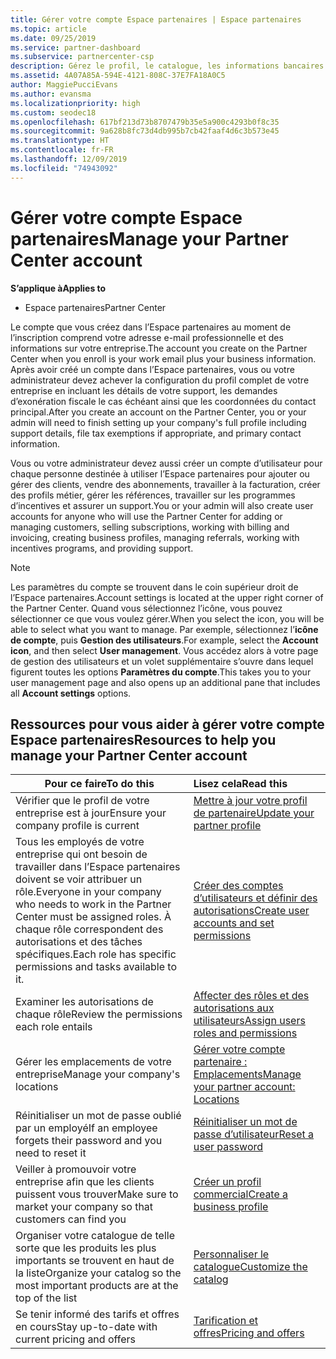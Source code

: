 ```yaml
---
title: Gérer votre compte Espace partenaires | Espace partenaires
ms.topic: article
ms.date: 09/25/2019
ms.service: partner-dashboard
ms.subservice: partnercenter-csp
description: Gérez le profil, le catalogue, les informations bancaires et fiscales, les rôles et les autorisations de votre entreprise dans l’Espace partenaires.
ms.assetid: 4A07A85A-594E-4121-808C-37E7FA18A0C5
author: MaggiePucciEvans
ms.author: evansma
ms.localizationpriority: high
ms.custom: seodec18
ms.openlocfilehash: 617bf213d73b8707479b35e5a900c4293b0f8c35
ms.sourcegitcommit: 9a628b8fc73d4db995b7cb42faaf4d6c3b573e45
ms.translationtype: HT
ms.contentlocale: fr-FR
ms.lasthandoff: 12/09/2019
ms.locfileid: "74943092"
---
```

# <a name="manage-your-partner-center-account"></a><span data-ttu-id="7fc74-103">Gérer votre compte Espace partenaires</span><span class="sxs-lookup"><span data-stu-id="7fc74-103">Manage your Partner Center account</span></span>

<span data-ttu-id="7fc74-104">**S’applique à**</span><span class="sxs-lookup"><span data-stu-id="7fc74-104">**Applies to**</span></span>

-  <span data-ttu-id="7fc74-105">Espace partenaires</span><span class="sxs-lookup"><span data-stu-id="7fc74-105">Partner Center</span></span>

<span data-ttu-id="7fc74-106">Le compte que vous créez dans l’Espace partenaires au moment de l’inscription comprend votre adresse e-mail professionnelle et des informations sur votre entreprise.</span><span class="sxs-lookup"><span data-stu-id="7fc74-106">The account you create on the Partner Center when you enroll is your work email plus your business information.</span></span> <span data-ttu-id="7fc74-107">Après avoir créé un compte dans l’Espace partenaires, vous ou votre administrateur devez achever la configuration du profil complet de votre entreprise en incluant les détails de votre support, les demandes d’exonération fiscale le cas échéant ainsi que les coordonnées du contact principal.</span><span class="sxs-lookup"><span data-stu-id="7fc74-107">After you create an account on the Partner Center, you or your admin will need to finish setting up your company's full profile including support details, file tax exemptions if appropriate, and primary contact information.</span></span> 

<span data-ttu-id="7fc74-108">Vous ou votre administrateur devez aussi créer un compte d’utilisateur pour chaque personne destinée à utiliser l’Espace partenaires pour ajouter ou gérer des clients, vendre des abonnements, travailler à la facturation, créer des profils métier, gérer les références, travailler sur les programmes d’incentives et assurer un support.</span><span class="sxs-lookup"><span data-stu-id="7fc74-108">You or your admin will also create user accounts for anyone who will use the Partner Center for adding or managing customers, selling subscriptions, working with billing and invoicing, creating business profiles, managing referrals, working with incentives programs, and providing support.</span></span>

>[!NOTE]
><span data-ttu-id="7fc74-109">Les paramètres du compte se trouvent dans le coin supérieur droit de l’Espace partenaires.</span><span class="sxs-lookup"><span data-stu-id="7fc74-109">Account settings is located at the upper right corner of the Partner Center.</span></span> <span data-ttu-id="7fc74-110">Quand vous sélectionnez l’icône, vous pouvez sélectionner ce que vous voulez gérer.</span><span class="sxs-lookup"><span data-stu-id="7fc74-110">When you select the icon, you will be able to select what you want to manage.</span></span> <span data-ttu-id="7fc74-111">Par exemple, sélectionnez l’**icône de compte**, puis **Gestion des utilisateurs**.</span><span class="sxs-lookup"><span data-stu-id="7fc74-111">For example, select the **Account icon**, and then select **User management**.</span></span> <span data-ttu-id="7fc74-112">Vous accédez alors à votre page de gestion des utilisateurs et un volet supplémentaire s’ouvre dans lequel figurent toutes les options **Paramètres du compte**.</span><span class="sxs-lookup"><span data-stu-id="7fc74-112">This takes you to your user management page and also opens up an additional pane that includes all **Account settings** options.</span></span>


## <a name="resources-to-help-you-manage-your-partner-center-account"></a><span data-ttu-id="7fc74-113">Ressources pour vous aider à gérer votre compte Espace partenaires</span><span class="sxs-lookup"><span data-stu-id="7fc74-113">Resources to help you manage your Partner Center account</span></span>

|<span data-ttu-id="7fc74-114">**Pour ce faire**</span><span class="sxs-lookup"><span data-stu-id="7fc74-114">**To do this**</span></span>   |<span data-ttu-id="7fc74-115">**Lisez cela**</span><span class="sxs-lookup"><span data-stu-id="7fc74-115">**Read this**</span></span>   |
|-----------------------|:-----------------------|
|<span data-ttu-id="7fc74-116">Vérifier que le profil de votre entreprise est à jour</span><span class="sxs-lookup"><span data-stu-id="7fc74-116">Ensure your company profile is current</span></span>   |[<span data-ttu-id="7fc74-117">Mettre à jour votre profil de partenaire</span><span class="sxs-lookup"><span data-stu-id="7fc74-117">Update your partner profile</span></span>](update-your-partner-profile.md)|
|<span data-ttu-id="7fc74-118">Tous les employés de votre entreprise qui ont besoin de travailler dans l’Espace partenaires doivent se voir attribuer un rôle.</span><span class="sxs-lookup"><span data-stu-id="7fc74-118">Everyone in your company who needs to work in the Partner Center must be assigned roles.</span></span> <span data-ttu-id="7fc74-119">À chaque rôle correspondent des autorisations et des tâches spécifiques.</span><span class="sxs-lookup"><span data-stu-id="7fc74-119">Each role has specific permissions and tasks available to it.</span></span>|[<span data-ttu-id="7fc74-120">Créer des comptes d’utilisateurs et définir des autorisations</span><span class="sxs-lookup"><span data-stu-id="7fc74-120">Create user accounts and set permissions</span></span>](create-user-accounts-and-set-permissions.md)|
|<span data-ttu-id="7fc74-121">Examiner les autorisations de chaque rôle</span><span class="sxs-lookup"><span data-stu-id="7fc74-121">Review the permissions each role entails</span></span>|[<span data-ttu-id="7fc74-122">Affecter des rôles et des autorisations aux utilisateurs</span><span class="sxs-lookup"><span data-stu-id="7fc74-122">Assign users roles and permissions</span></span>](permissions-overview.md)
|<span data-ttu-id="7fc74-123">Gérer les emplacements de votre entreprise</span><span class="sxs-lookup"><span data-stu-id="7fc74-123">Manage your company's locations</span></span>|[<span data-ttu-id="7fc74-124">Gérer votre compte partenaire : Emplacements</span><span class="sxs-lookup"><span data-stu-id="7fc74-124">Manage your partner account: Locations</span></span>](manage-locations.md)
|<span data-ttu-id="7fc74-125">Réinitialiser un mot de passe oublié par un employé</span><span class="sxs-lookup"><span data-stu-id="7fc74-125">If an employee forgets their password and you need to reset it</span></span>  |[<span data-ttu-id="7fc74-126">Réinitialiser un mot de passe d’utilisateur</span><span class="sxs-lookup"><span data-stu-id="7fc74-126">Reset a user password</span></span>](reset-a-user-password.md)|
|<span data-ttu-id="7fc74-127">Veiller à promouvoir votre entreprise afin que les clients puissent vous trouver</span><span class="sxs-lookup"><span data-stu-id="7fc74-127">Make sure to market your company so that customers can find you</span></span>   |[<span data-ttu-id="7fc74-128">Créer un profil commercial</span><span class="sxs-lookup"><span data-stu-id="7fc74-128">Create a business profile</span></span>](create-a-marketing-profile.md)|
|<span data-ttu-id="7fc74-129">Organiser votre catalogue de telle sorte que les produits les plus importants se trouvent en haut de la liste</span><span class="sxs-lookup"><span data-stu-id="7fc74-129">Organize your catalog so the most important products are at the top of the list</span></span>   |[<span data-ttu-id="7fc74-130">Personnaliser le catalogue</span><span class="sxs-lookup"><span data-stu-id="7fc74-130">Customize the catalog</span></span>](customize-the-catalog.md)|
|<span data-ttu-id="7fc74-131">Se tenir informé des tarifs et offres en cours</span><span class="sxs-lookup"><span data-stu-id="7fc74-131">Stay up-to-date with current pricing and offers</span></span>   |[<span data-ttu-id="7fc74-132">Tarification et offres</span><span class="sxs-lookup"><span data-stu-id="7fc74-132">Pricing and offers</span></span>](pricing-and-offers.md)|













 

 



